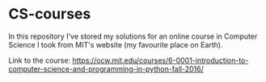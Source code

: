 # CS-courses

In this repository I've stored my solutions for an online course in Computer Science I took from MIT's website (my favourite place on Earth).

Link to the course: https://ocw.mit.edu/courses/6-0001-introduction-to-computer-science-and-programming-in-python-fall-2016/
